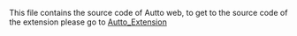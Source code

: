 This file contains the source code of Autto web, to get to the source code of the extension please go to [Autto_Extension](https://github.com/YasminAlbaroudi/Autto_Extension.git "Autto Extension")
